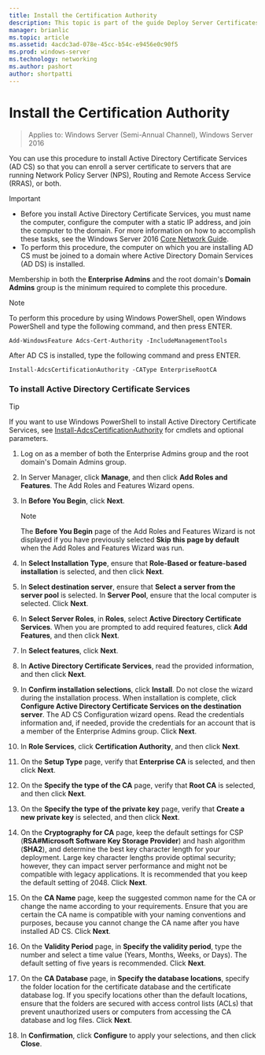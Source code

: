 ```yaml
---
title: Install the Certification Authority
description: This topic is part of the guide Deploy Server Certificates for 802.1X Wired and Wireless Deployments
manager: brianlic
ms.topic: article
ms.assetid: 4acdc3ad-078e-45cc-b54c-e9456e0c90f5
ms.prod: windows-server
ms.technology: networking
ms.author: pashort
author: shortpatti
---
```

# Install the Certification Authority

>Applies to: Windows Server (Semi-Annual Channel), Windows Server 2016

You can use this procedure to install Active Directory Certificate Services (AD CS) so that you can enroll a server certificate to servers that are running Network Policy Server (NPS), Routing and Remote Access Service (RRAS), or both.  
  
> [!IMPORTANT]  
> -   Before you install Active Directory Certificate Services, you must name the computer, configure the computer with a static IP address, and join the computer to the domain. For more information on how to accomplish these tasks, see the  Windows Server 2016 [Core Network Guide](https://technet.microsoft.com/windows-server-docs/networking/core-network-guide/core-network-guide).  
> -   To perform this procedure, the computer on which you are installing AD CS must be joined to a domain where Active Directory Domain Services (AD DS) is installed.  
  
Membership in both the **Enterprise Admins** and the root domain's **Domain Admins** group is the minimum required to complete this procedure.  
  
> [!NOTE]  
> To perform this procedure by using Windows PowerShell, open Windows PowerShell and type the following command, and then press ENTER.   
>   
> `Add-WindowsFeature Adcs-Cert-Authority -IncludeManagementTools`  
>   
> After AD CS is installed, type the following command and press ENTER.  
>   
> `Install-AdcsCertificationAuthority -CAType EnterpriseRootCA`  
  
### To install Active Directory Certificate Services  

> [!TIP]
> If you want to use Windows PowerShell to install Active Directory Certificate Services, see [Install-AdcsCertificationAuthority](https://docs.microsoft.com/powershell/module/adcsdeployment/install-adcscertificationauthority?view=win10-ps) for cmdlets and optional parameters.
  
1.  Log on as a member of both the Enterprise Admins group and the root domain's Domain Admins group.  
  
2.  In Server Manager, click **Manage**, and then click **Add Roles and Features**. The Add Roles and Features Wizard opens.  
  
3.  In **Before You Begin**, click **Next**.  
  
    > [!NOTE]  
    > The **Before You Begin** page of the Add Roles and Features Wizard is not displayed if you have previously selected **Skip this page by default** when the Add Roles and Features Wizard was run.  
  
4.  In **Select Installation Type**, ensure that **Role-Based or feature-based installation** is selected, and then click **Next**.  
  
5.  In **Select destination server**, ensure that **Select a server from the server pool** is selected. In **Server Pool**, ensure that the local computer is selected. Click **Next**.  
  
6.  In **Select Server Roles**, in **Roles**, select **Active Directory Certificate Services**. When you are prompted to add required features, click **Add Features**, and then click **Next**.  
  
7.  In **Select features**, click **Next**.  
  
8.  In **Active Directory Certificate Services**, read the provided information, and then click **Next**.  
  
9. In **Confirm installation selections**, click **Install**. Do not close the wizard during the installation process. When installation is complete, click **Configure Active Directory Certificate Services on the destination server**. The AD CS Configuration wizard opens. Read the credentials information and, if needed, provide the credentials for an account that is a member of the Enterprise Admins group. Click **Next**.  
  
10. In **Role Services**, click **Certification Authority**, and then click **Next**.  
  
11. On the **Setup Type** page, verify that **Enterprise CA** is selected, and then click **Next**.  
  
12. On the **Specify the type of the CA** page, verify that **Root CA** is selected, and then click **Next**.  
  
13. On the **Specify the type of the private key** page, verify that **Create a new private key** is selected, and then click **Next**.  
  
14. On the **Cryptography for CA** page, keep the default settings for CSP (**RSA#Microsoft Software Key Storage Provider**) and hash algorithm (**SHA2**), and determine the best key character length for your deployment. Large key character lengths provide optimal security; however, they can impact server performance and might not be compatible with legacy applications. It is recommended that you keep the default setting of 2048. Click **Next**.  
  
15. On the **CA Name** page, keep the suggested common name for the CA or change the name according to your requirements. Ensure that you are certain the CA name is compatible with your naming conventions and purposes, because you cannot change the CA name after you have installed AD CS. Click **Next**.  
  
16. On the **Validity Period** page, in **Specify the validity period**, type the number and select a time value (Years, Months, Weeks, or Days). The default setting of five years is recommended. Click **Next**.  
  
17. On the **CA Database** page, in **Specify the database locations**, specify the folder location for the certificate database and the certificate database log. If you specify locations other than the default locations, ensure that the folders are secured with access control lists (ACLs) that prevent unauthorized users or computers from accessing the CA database and log files. Click **Next**.  
  
18. In **Confirmation**, click **Configure** to apply your selections, and then click **Close**.  
  


